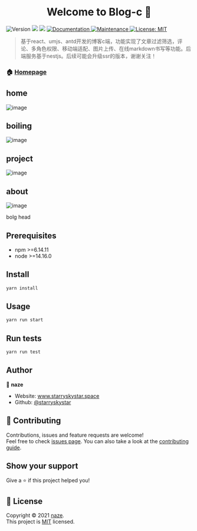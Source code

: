 <h1 align="center">Welcome to Blog-c 👋</h1>
<p>
  <img alt="Version" src="https://img.shields.io/badge/version-1.0.0-blue.svg?cacheSeconds=2592000" />
  <img src="https://img.shields.io/badge/npm-%3E%3D6.14.11-blue.svg" />
  <img src="https://img.shields.io/badge/node-%3E%3D14.16.0-blue.svg" />
  <a href="https://github.com/starryskystar/blog-c#readme" target="_blank">
    <img alt="Documentation" src="https://img.shields.io/badge/documentation-yes-brightgreen.svg" />
  </a>
  <a href="https://github.com/starryskystar/blog-c/graphs/commit-activity" target="_blank">
    <img alt="Maintenance" src="https://img.shields.io/badge/Maintained%3F-yes-green.svg" />
  </a>
  <a href="https://github.com/starryskystar/blog-c/blob/master/LICENSE" target="_blank">
    <img alt="License: MIT" src="https://img.shields.io/github/license/starryskystar/Blog-c" />
  </a>
</p>

> 基于react、umjs、antd开发的博客c端，功能实现了文章过滤筛选，评论、多角色权限、移动端适配、图片上传、在线markdown书写等功能。后端服务基于nestjs。后续可能会升级ssr的版本，谢谢关注！

### 🏠 [Homepage](https://www.starryskystar.space/)
## home
![image](https://user-images.githubusercontent.com/26371465/143413965-96dcb8fa-409d-43a3-b0cf-37a03edcd838.png)

## boiling
![image](https://user-images.githubusercontent.com/26371465/143414050-91f042b8-0cc0-4bdd-a399-124e5aeb838f.png)

## project
![image](https://user-images.githubusercontent.com/26371465/143414147-3236f5b1-7846-4fb2-b170-277e01872bc7.png)

## about
![image](https://user-images.githubusercontent.com/26371465/143414247-03d6b632-00c0-4c73-8aa4-cac1268dde3d.png)


bolg head
## Prerequisites

- npm >=6.14.11
- node >=14.16.0

## Install

```sh
yarn install
```

## Usage

```sh
yarn run start
```

## Run tests

```sh
yarn run test
```

## Author

👤 **naze**

* Website: www.starryskystar.space
* Github: [@starryskystar](https://github.com/starryskystar)

## 🤝 Contributing

Contributions, issues and feature requests are welcome!<br />Feel free to check [issues page](https://github.com/starryskystar/blog-c/issues). You can also take a look at the [contributing guide](https://github.com/starryskystar/blog-c/blob/master/CONTRIBUTING.md).

## Show your support

Give a ⭐️ if this project helped you!

## 📝 License

Copyright © 2021 [naze](https://github.com/starryskystar).<br />
This project is [MIT](https://github.com/starryskystar/blog-c/blob/master/LICENSE) licensed.
